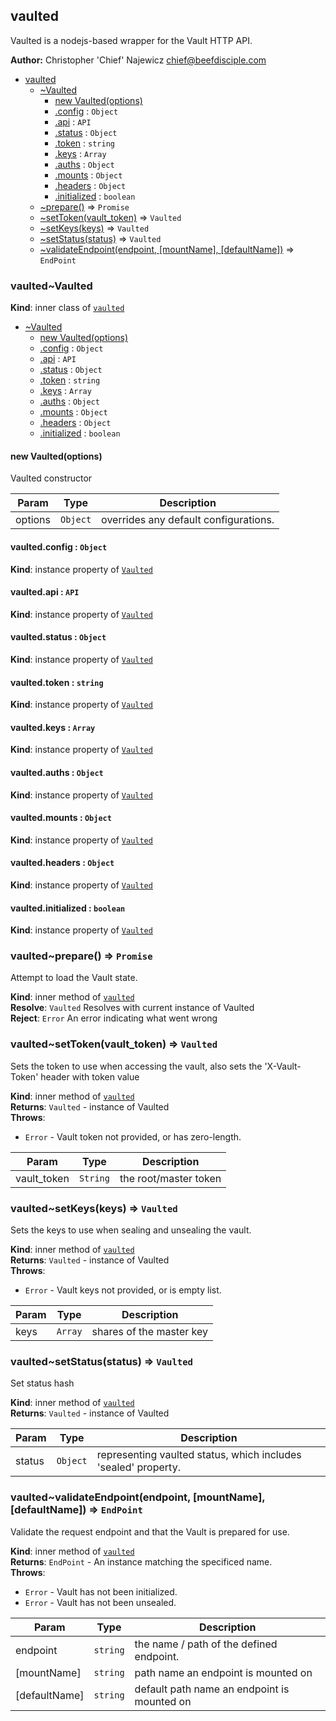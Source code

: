 <a name="module_vaulted"></a>
## vaulted
Vaulted is a nodejs-based wrapper for the Vault HTTP API.

**Author:** Christopher 'Chief' Najewicz <chief@beefdisciple.com>  

* [vaulted](#module_vaulted)
    * [~Vaulted](#module_vaulted..Vaulted)
        * [new Vaulted(options)](#new_module_vaulted..Vaulted_new)
        * [.config](#module_vaulted..Vaulted+config) : <code>Object</code>
        * [.api](#module_vaulted..Vaulted+api) : <code>API</code>
        * [.status](#module_vaulted..Vaulted+status) : <code>Object</code>
        * [.token](#module_vaulted..Vaulted+token) : <code>string</code>
        * [.keys](#module_vaulted..Vaulted+keys) : <code>Array</code>
        * [.auths](#module_vaulted..Vaulted+auths) : <code>Object</code>
        * [.mounts](#module_vaulted..Vaulted+mounts) : <code>Object</code>
        * [.headers](#module_vaulted..Vaulted+headers) : <code>Object</code>
        * [.initialized](#module_vaulted..Vaulted+initialized) : <code>boolean</code>
    * [~prepare()](#module_vaulted..prepare) ⇒ <code>Promise</code>
    * [~setToken(vault_token)](#module_vaulted..setToken) ⇒ <code>Vaulted</code>
    * [~setKeys(keys)](#module_vaulted..setKeys) ⇒ <code>Vaulted</code>
    * [~setStatus(status)](#module_vaulted..setStatus) ⇒ <code>Vaulted</code>
    * [~validateEndpoint(endpoint, [mountName], [defaultName])](#module_vaulted..validateEndpoint) ⇒ <code>EndPoint</code>

<a name="module_vaulted..Vaulted"></a>
### vaulted~Vaulted
**Kind**: inner class of <code>[vaulted](#module_vaulted)</code>  

* [~Vaulted](#module_vaulted..Vaulted)
    * [new Vaulted(options)](#new_module_vaulted..Vaulted_new)
    * [.config](#module_vaulted..Vaulted+config) : <code>Object</code>
    * [.api](#module_vaulted..Vaulted+api) : <code>API</code>
    * [.status](#module_vaulted..Vaulted+status) : <code>Object</code>
    * [.token](#module_vaulted..Vaulted+token) : <code>string</code>
    * [.keys](#module_vaulted..Vaulted+keys) : <code>Array</code>
    * [.auths](#module_vaulted..Vaulted+auths) : <code>Object</code>
    * [.mounts](#module_vaulted..Vaulted+mounts) : <code>Object</code>
    * [.headers](#module_vaulted..Vaulted+headers) : <code>Object</code>
    * [.initialized](#module_vaulted..Vaulted+initialized) : <code>boolean</code>

<a name="new_module_vaulted..Vaulted_new"></a>
#### new Vaulted(options)
Vaulted constructor


| Param | Type | Description |
| --- | --- | --- |
| options | <code>Object</code> | overrides any default configurations. |

<a name="module_vaulted..Vaulted+config"></a>
#### vaulted.config : <code>Object</code>
**Kind**: instance property of <code>[Vaulted](#module_vaulted..Vaulted)</code>  
<a name="module_vaulted..Vaulted+api"></a>
#### vaulted.api : <code>API</code>
**Kind**: instance property of <code>[Vaulted](#module_vaulted..Vaulted)</code>  
<a name="module_vaulted..Vaulted+status"></a>
#### vaulted.status : <code>Object</code>
**Kind**: instance property of <code>[Vaulted](#module_vaulted..Vaulted)</code>  
<a name="module_vaulted..Vaulted+token"></a>
#### vaulted.token : <code>string</code>
**Kind**: instance property of <code>[Vaulted](#module_vaulted..Vaulted)</code>  
<a name="module_vaulted..Vaulted+keys"></a>
#### vaulted.keys : <code>Array</code>
**Kind**: instance property of <code>[Vaulted](#module_vaulted..Vaulted)</code>  
<a name="module_vaulted..Vaulted+auths"></a>
#### vaulted.auths : <code>Object</code>
**Kind**: instance property of <code>[Vaulted](#module_vaulted..Vaulted)</code>  
<a name="module_vaulted..Vaulted+mounts"></a>
#### vaulted.mounts : <code>Object</code>
**Kind**: instance property of <code>[Vaulted](#module_vaulted..Vaulted)</code>  
<a name="module_vaulted..Vaulted+headers"></a>
#### vaulted.headers : <code>Object</code>
**Kind**: instance property of <code>[Vaulted](#module_vaulted..Vaulted)</code>  
<a name="module_vaulted..Vaulted+initialized"></a>
#### vaulted.initialized : <code>boolean</code>
**Kind**: instance property of <code>[Vaulted](#module_vaulted..Vaulted)</code>  
<a name="module_vaulted..prepare"></a>
### vaulted~prepare() ⇒ <code>Promise</code>
Attempt to load the Vault state.

**Kind**: inner method of <code>[vaulted](#module_vaulted)</code>  
**Resolve**: <code>Vaulted</code> Resolves with current instance of Vaulted  
**Reject**: <code>Error</code> An error indicating what went wrong  
<a name="module_vaulted..setToken"></a>
### vaulted~setToken(vault_token) ⇒ <code>Vaulted</code>
Sets the token to use when accessing the vault,
also sets the 'X-Vault-Token' header with token value

**Kind**: inner method of <code>[vaulted](#module_vaulted)</code>  
**Returns**: <code>Vaulted</code> - instance of Vaulted  
**Throws**:

- <code>Error</code> - Vault token not provided, or has zero-length.


| Param | Type | Description |
| --- | --- | --- |
| vault_token | <code>String</code> | the root/master token |

<a name="module_vaulted..setKeys"></a>
### vaulted~setKeys(keys) ⇒ <code>Vaulted</code>
Sets the keys to use when sealing and unsealing the vault.

**Kind**: inner method of <code>[vaulted](#module_vaulted)</code>  
**Returns**: <code>Vaulted</code> - instance of Vaulted  
**Throws**:

- <code>Error</code> - Vault keys not provided, or is empty list.


| Param | Type | Description |
| --- | --- | --- |
| keys | <code>Array</code> | shares of the master key |

<a name="module_vaulted..setStatus"></a>
### vaulted~setStatus(status) ⇒ <code>Vaulted</code>
Set status hash

**Kind**: inner method of <code>[vaulted](#module_vaulted)</code>  
**Returns**: <code>Vaulted</code> - instance of Vaulted  

| Param | Type | Description |
| --- | --- | --- |
| status | <code>Object</code> | representing vaulted status, which includes 'sealed' property. |

<a name="module_vaulted..validateEndpoint"></a>
### vaulted~validateEndpoint(endpoint, [mountName], [defaultName]) ⇒ <code>EndPoint</code>
Validate the request endpoint and that the Vault is prepared for use.

**Kind**: inner method of <code>[vaulted](#module_vaulted)</code>  
**Returns**: <code>EndPoint</code> - An instance matching the specificed name.  
**Throws**:

- <code>Error</code> - Vault has not been initialized.
- <code>Error</code> - Vault has not been unsealed.


| Param | Type | Description |
| --- | --- | --- |
| endpoint | <code>string</code> | the name / path of the defined endpoint. |
| [mountName] | <code>string</code> | path name an endpoint is mounted on |
| [defaultName] | <code>string</code> | default path name an endpoint is mounted on |

